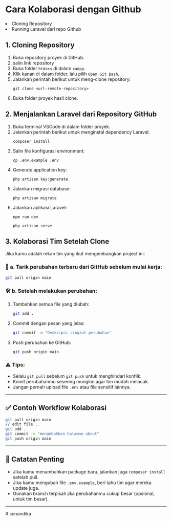 <h1>Cara Kolaborasi dengan Github</h1>
<li>Cloning Repository</li>
<li>Running Laravel dari repo Github</li>

<h2>1. Cloning Repository</h2>
<ol>
    <li>Buka repository proyek di GitHub.</li>
    <li>salin link repository</li>
    <li>Buka folder <code>htdocs</code> di dalam <code>xampp</code>.</li>
    <li>Klik kanan di dalam folder, lalu pilih <code>Open Git Bash</code>.</li>
    <li>Jalankan perintah berikut untuk meng-clone repository:</li>
    <pre><code>git clone &lt;url-remote-repository&gt;</code></pre>
    <li>Buka folder proyek hasil clone.</li>
</ol>

<h2>2. Menjalankan Laravel dari Repository GitHub</h2>
<ol>
    <li>Buka terminal VSCode di dalam folder proyek.</li>
    <li>Jalankan perintah berikut untuk menginstal dependency Laravel:</li>
    <pre><code>composer install</code></pre>
    <li>Salin file konfigurasi environment:</li>
    <pre><code>cp .env.example .env</code></pre>
    <li>Generate application key:</li>
    <pre><code>php artisan key:generate</code></pre>
    <li>Jalankan migrasi database:</li>
    <pre><code>php artisan migrate</code></pre>
    <li>Jalankan aplikasi Laravel:</li>
    <pre><code>npm run dev</code></pre>
    <pre><code>php artisan serve</code></pre>
</ol>


## 3. Kolaborasi Tim Setelah Clone

Jika kamu adalah rekan tim yang ikut mengembangkan project ini:

### 🔄 a. Tarik perubahan terbaru dari GitHub sebelum mulai kerja:
```bash
git pull origin main
```

### 🛠️ b. Setelah melakukan perubahan:

1. Tambahkan semua file yang diubah:
   ```bash
   git add .
   ```

2. Commit dengan pesan yang jelas:
   ```bash
   git commit -m "Deskripsi singkat perubahan"
   ```

3. Push perubahan ke GitHub:
   ```bash
   git push origin main
   ```

### ⚠️ Tips:
- Selalu `git pull` sebelum `git push` untuk menghindari konflik.
- Komit perubahanmu sesering mungkin agar tim mudah melacak.
- Jangan pernah upload file `.env` atau file sensitif lainnya.

---

## ✅ Contoh Workflow Kolaborasi

```bash
git pull origin main
// edit file...
git add .
git commit -m "menambahkan halaman about"
git push origin main
```

---

## 📄 Catatan Penting

- Jika kamu menambahkan package baru, jalankan juga `composer install` setelah pull.
- Jika kamu mengubah file `.env.example`, beri tahu tim agar mereka update juga.
- Gunakan branch terpisah jika perubahanmu cukup besar (opsional, untuk tim besar).

---
#   s e n a n d i k a  
 